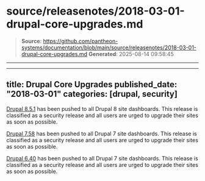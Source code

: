 # source/releasenotes/2018-03-01-drupal-core-upgrades.md

> **Source**: https://github.com/pantheon-systems/documentation/blob/main/source/releasenotes/2018-03-01-drupal-core-upgrades.md
> **Generated**: 2025-08-14 09:58:45

---

---
title: Drupal Core Upgrades
published_date: "2018-03-01"
categories: [drupal, security]
---
[Drupal 8.5.1](https://www.drupal.org/project/drupal/releases/8.5.1) has been pushed to all Drupal 8 site dashboards. This release is classified as a security release and all users are urged to upgrade their sites as soon as possible.

[Drupal 7.58](https://www.drupal.org/project/drupal/releases/7.58) has been pushed to all Drupal 7 site dashboards. This release is classified as a security release and all users are urged to upgrade their sites as soon as possible.

[Drupal 6.40](https://github.com/pantheon-systems/drops-6/pull/17) has been pushed to all Drupal 7 site dashboards. This release is classified as a security release and all users are urged to upgrade their sites as soon as possible.
